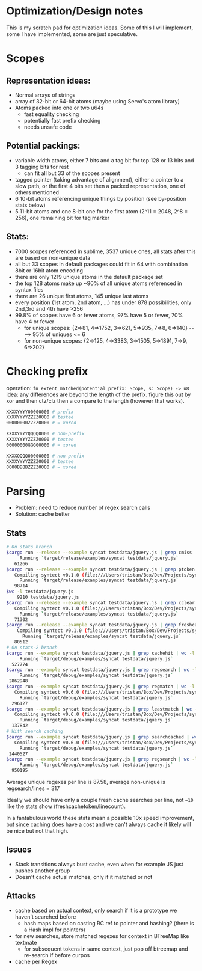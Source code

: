 # Optimization/Design notes

This is my scratch pad for optimization ideas. Some of this I will implement, some I have implemented, some are just speculative.

# Scopes

## Representation ideas:

- Normal arrays of strings
- array of 32-bit or 64-bit atoms (maybe using Servo's atom library)
- Atoms packed into one or two u64s
  - fast equality checking
  - potentially fast prefix checking
  - needs unsafe code

## Potential packings:

- variable width atoms, either 7 bits and a tag bit for top 128 or 13 bits and 3 tagging bits for rest
  - can fit all but 33 of the scopes present
- tagged pointer (taking advantage of alignment), either a pointer to a slow path, or the first 4 bits set then a packed representation, one of others mentioned
- 6 10-bit atoms referencing unique things by position (see by-position stats below)
- 5 11-bit atoms and one 8-bit one for the first atom (2^11 = 2048, 2^8 = 256), one remaining bit for tag marker

## Stats:

- 7000 scopes referenced in sublime, 3537 unique ones, all stats after this are based on non-unique data
- all but 33 scopes in default packages could fit in 64 with combination 8bit or 16bit atom encoding
- there are only 1219 unique atoms in the default package set
- the top 128 atoms make up ~90% of all unique atoms referenced in syntax files
- there are 26 unique first atoms, 145 unique last atoms
- every position (1st atom, 2nd atom, ...) has under 878 possibilities, only 2nd,3rd and 4th have >256
- 99.8% of scopes have 6 or fewer atoms, 97% have 5 or fewer, 70% have 4 or fewer
  - for unique scopes: {2=>81, 4=>1752, 3=>621, 5=>935, 7=>8, 6=>140} ----> 95% of uniques <= 6
  - for non-unique scopes: {2=>125, 4=>3383, 3=>1505, 5=>1891, 7=>9, 6=>202}

# Checking prefix

operation: `fn extent_matched(potential_prefix: Scope, s: Scope) -> u8`
idea: any differences are beyond the length of the prefix.
figure this out by xor and then ctz/clz then a compare to the length (however that works).

```bash
XXXXYYYY00000000 # prefix
XXXXYYYYZZZZ0000 # testee
00000000ZZZZ0000 # = xored

XXXXYYYYQQQQ0000 # non-prefix
XXXXYYYYZZZZ0000 # testee
00000000GGGG0000 # = xored

XXXXQQQQ00000000 # non-prefix
XXXXYYYYZZZZ0000 # testee
0000BBBBZZZZ0000 # = xored
```

# Parsing

* Problem: need to reduce number of regex search calls
* Solution: cache better

## Stats

```bash
# On stats branch
$cargo run --release --example syncat testdata/jquery.js | grep cmiss | wc -l
     Running `target/release/examples/syncat testdata/jquery.js`
   61266
$cargo run --release --example syncat testdata/jquery.js | grep ptoken | wc -l
   Compiling syntect v0.1.0 (file:///Users/tristan/Box/Dev/Projects/syntect)
     Running `target/release/examples/syncat testdata/jquery.js`
   98714
$wc -l testdata/jquery.js
    9210 testdata/jquery.js
$cargo run --release --example syncat testdata/jquery.js | grep cclear | wc -l
   Compiling syntect v0.1.0 (file:///Users/tristan/Box/Dev/Projects/syntect)
     Running `target/release/examples/syncat testdata/jquery.js`
   71302
$cargo run --release --example syncat testdata/jquery.js | grep freshcachetoken | wc -l
    Compiling syntect v0.1.0 (file:///Users/tristan/Box/Dev/Projects/syntect)
      Running `target/release/examples/syncat testdata/jquery.js`
   80512
# On stats-2 branch
$cargo run --example syncat testdata/jquery.js | grep cachehit | wc -l
     Running `target/debug/examples/syncat testdata/jquery.js`
  527774
$cargo run --example syncat testdata/jquery.js | grep regsearch | wc -l
     Running `target/debug/examples/syncat testdata/jquery.js`
 2862948
$cargo run --example syncat testdata/jquery.js | grep regmatch | wc -l
   Compiling syntect v0.6.0 (file:///Users/tristan/Box/Dev/Projects/syntect)
     Running `target/debug/examples/syncat testdata/jquery.js`
  296127
$cargo run --example syncat testdata/jquery.js | grep leastmatch | wc -l
   Compiling syntect v0.6.0 (file:///Users/tristan/Box/Dev/Projects/syntect)
     Running `target/debug/examples/syncat testdata/jquery.js`
  137842
# With search caching
$cargo run --example syncat testdata/jquery.js | grep searchcached | wc -l
   Compiling syntect v0.6.0 (file:///Users/tristan/Box/Dev/Projects/syntect)
     Running `target/debug/examples/syncat testdata/jquery.js`
 2440527
$cargo run --example syncat testdata/jquery.js | grep regsearch | wc -l
     Running `target/debug/examples/syncat testdata/jquery.js`
  950195
```

Average unique regexes per line is 87.58, average non-unique is regsearch/lines = 317

Ideally we should have only a couple fresh cache searches per line, not `~10` like the stats show (freshcachetoken/linecount).

In a fantabulous world these stats mean a possible 10x speed improvement, but since caching does have a cost and we can't always cache it likely will be nice but not that high.

## Issues

- Stack transitions always bust cache, even when for example JS just pushes another group
- Doesn't cache actual matches, only if it matched or not

## Attacks

- cache based on actual context, only search if it is a prototype we haven't searched before
  - hash maps based on casting RC ref to pointer and hashing? (there is a Hash impl for pointers)
- for new searches, store matched regexes for context in BTreeMap like textmate
  - for subsequent tokens in same context, just pop off btreemap and re-search if before curpos
- cache per Regex
